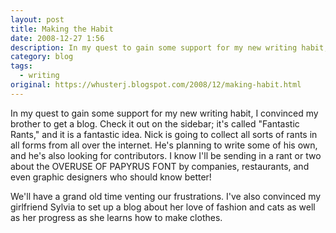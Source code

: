 ```yaml
---
layout: post
title: Making the Habit
date: 2008-12-27 1:56
description: In my quest to gain some support for my new writing habit, I convinced some friends to start blogs, too.
category: blog
tags:
  - writing
original: https://whusterj.blogspot.com/2008/12/making-habit.html
---
```


In my quest to gain some support for my new writing habit, I convinced my brother to get a blog. Check it out on the sidebar; it's called "Fantastic Rants," and it is a fantastic idea. Nick is going to collect all sorts of rants in all forms from all over the internet. He's planning to write some of his own, and he's also looking for contributors. I know I'll be sending in a rant or two about the OVERUSE OF PAPYRUS FONT by companies, restaurants, and even graphic designers who should know better!

We'll have a grand old time venting our frustrations. I've also convinced my girlfriend Sylvia to set up a blog about her love of fashion and cats as well as her progress as she learns how to make clothes.